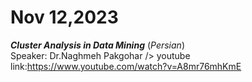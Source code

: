 # Nov 12,2023
***Cluster Analysis in Data Mining*** (*Persian*)<br />
Speaker: Dr.Naghmeh Pakgohar />
youtube link:https://www.youtube.com/watch?v=A8mr76mhKmE
